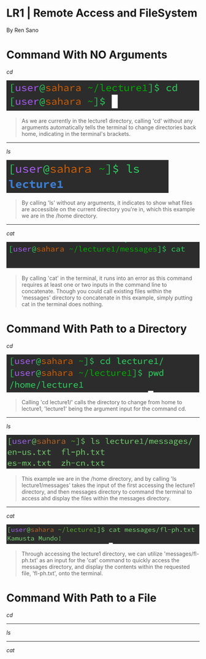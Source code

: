 # **LR1 | Remote Access and FileSystem**

By Ren Sano

# **Command With NO Arguments**

*cd*

  ![Image](images/cdnoarg.png)
 > As we are currently in the lecture1 directory, calling 'cd' without any arguments automatically tells the terminal to change directories back home, indicating in the terminal's brackets.
---
*ls*

 ![Image](images/noarg.png)
> By calling 'ls' without any arguments, it indicates to show what files are accessible on the current directory you're in, which this example we are in the /home directory.
---
*cat*

![Image](images/catnoarg.png)
> By calling 'cat' in the terminal, it runs into an error as this command requires at least one or two inputs in the command line to concatenate. Though you could call existing files within the 'messages' directory to concatenate in this example, simply putting cat in the terminal does nothing. 

# **Command With Path to a Directory**

*cd*

  ![Image](images/direct.png)
> Calling 'cd lecture1/' calls the directory to change from home to lecture1, 'lecture1' being the argument input for the command cd.
---
*ls*

 ![Image](images/lsdirect.png)
> This example we are in the /home directory, and by calling 'ls lecture1/messages' takes the input of the first accessing the lecture1 directory, and then messages directory to command the terminal to access ahd display the files within the messages directory.

---
*cat*

  ![Image](images/catdirect.png)
> Through accessing the lecture1 directory, we can utilize 'messages/fl-ph.txt' as an input for the 'cat' command to quickly access the messages directory, and display the contents within the requested file, 'fl-ph.txt', onto the terminal.

# **Command With Path to a File**

*cd*

---
*ls*

---
*cat*

